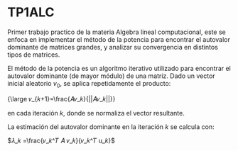 # TP1ALC

Primer trabajo practico de la materia Algebra lineal computacional, este se enfoca en implementar el método de la potencia para encontrar el autovalor dominante de matrices grandes, y analizar su convergencia en distintos tipos de matrices.

El método de la potencia es un algoritmo iterativo utilizado para encontrar el autovalor dominante (de mayor módulo) de una matriz. Dado un vector inicial aleatorio $v_0$, se aplica repetidamente el producto:

{\large 𝑣_{𝑘+1}=\frac{𝐴𝑣_𝑘}{\||𝐴𝑣_𝑘||\}}

en cada iteración $k$, donde se normaliza el vector resultante.

La estimación del autovalor dominante en la iteración $k$ se calcula con:

$𝜆_𝑘 =\frac{𝑣_𝑘^𝑇 𝐴 𝑣_𝑘}{𝑣_𝑘^𝑇 u_𝑘}$
​
 
​

 
​
